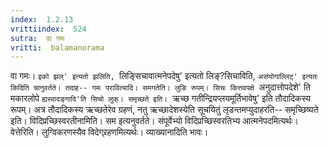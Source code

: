```yaml
---
index:  1.2.13
vrittiindex:  524
sutra:  वा गमः
vritti:  balamanorama 
---
```


वा गमः। `इको झल्' इत्यतो झलिति, `लिङ्सिचावात्मनेपदेषु' इत्यतो लिङ्?सिचाविति, `असंयोगाल्लिट्' इत्यतः किदिति चानुवर्तते। तदाह-- गमः परावित्यादि। समगतेति। लुङि रूपम्। सिचः कित्तवपक्षे `अनुदात्तोपदेशे' ति मकारलोपे `ह्यस्वादङ्गादि'ति सिचो लुक्। समृच्छते इति। `ऋच्छ गतीन्द्रियप्लयमूर्तिभावेषु' इति तौदादिकस्य रूपम्। अत्र तौदादिकस्य ऋच्छतेरेव ग्रहणं, नतु ऋच्छादेशस्येति सूचयितुं लृडन्तमप्युदाहरति-- समृच्छिष्यते इति। विदिप्रच्छिस्वरतीनामिति। सम इत्यनुवर्तते। संपूर्वेभ्यो विदिप्रच्छिस्वरतिभ्य आत्मनेपदमित्यर्थः। वेत्तेरिति। लुग्विकरणस्यैव विदेग्र्रहणमित्यर्थः। व्याख्यानादिति भावः। 

